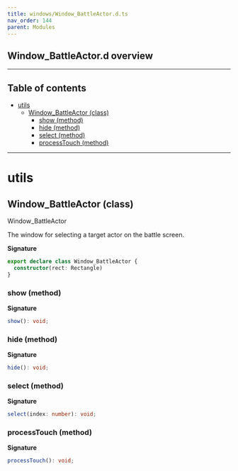 ```yaml
---
title: windows/Window_BattleActor.d.ts
nav_order: 144
parent: Modules
---
```


## Window_BattleActor.d overview

---

<h2 class="text-delta">Table of contents</h2>

- [utils](#utils)
  - [Window_BattleActor (class)](#window_battleactor-class)
    - [show (method)](#show-method)
    - [hide (method)](#hide-method)
    - [select (method)](#select-method)
    - [processTouch (method)](#processtouch-method)

---

# utils

## Window_BattleActor (class)

Window_BattleActor

The window for selecting a target actor on the battle screen.

**Signature**

```ts
export declare class Window_BattleActor {
  constructor(rect: Rectangle)
}
```

### show (method)

**Signature**

```ts
show(): void;
```

### hide (method)

**Signature**

```ts
hide(): void;
```

### select (method)

**Signature**

```ts
select(index: number): void;
```

### processTouch (method)

**Signature**

```ts
processTouch(): void;
```
